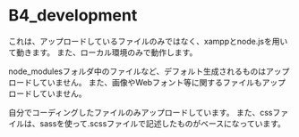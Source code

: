 # B4_development

これは、アップロードしているファイルのみではなく、xamppとnode.jsを用いて動きます。
また、ローカル環境のみで動作します。

node_modulesフォルダ中のファイルなど、デフォルト生成されるものはアップロードしていません。
また、画像やWebフォント等に関するファイルもアップロードしていません。

自分でコーディングしたファイルのみアップロードしています。
また、cssファイルは、sassを使って.scssファイルで記述したものがベースになっています。
